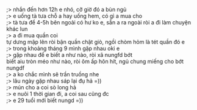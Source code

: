 ;> nhắn đến hơn 12h e nhó, cỡ giờ đó a bùn ngủ<br>
;> e uống tà tưa chỗ a hay uống hem, có gì a mua cho<br>
;> tà tưa để 4-5h bên ngoải có hư ko e, sẵn a ra ngoài ròi a đi làm chuyện khác lun<br>
;> a đi mua quần coi<br>
tự dưng mập lên ròi bận quần chật giò, ngồi chòm hỏm là tét quần đó e<br>
;> trong khoảng tháng 9 mình gặp nhau oki e<br>
;> gặp nhau để e biết a như nào, ròi xã nungfd bớt<br>
biết aiu tròn méo như nào, ròi ôm ấp hôn hít, ngủ chung miếng cho bớt nungdf<br>
;> a ko chắc mình sẽ trần truồng nhe<br>
;> lâu ngày gặp nhau sáp lại đụ hả =))<br>
;> mún cho a coi sò long hả<br>
:> e nuôi 1 thời gian đi, a coi sau cũng đc<br>
;> e 29 tuổi mới biết nungd =))
